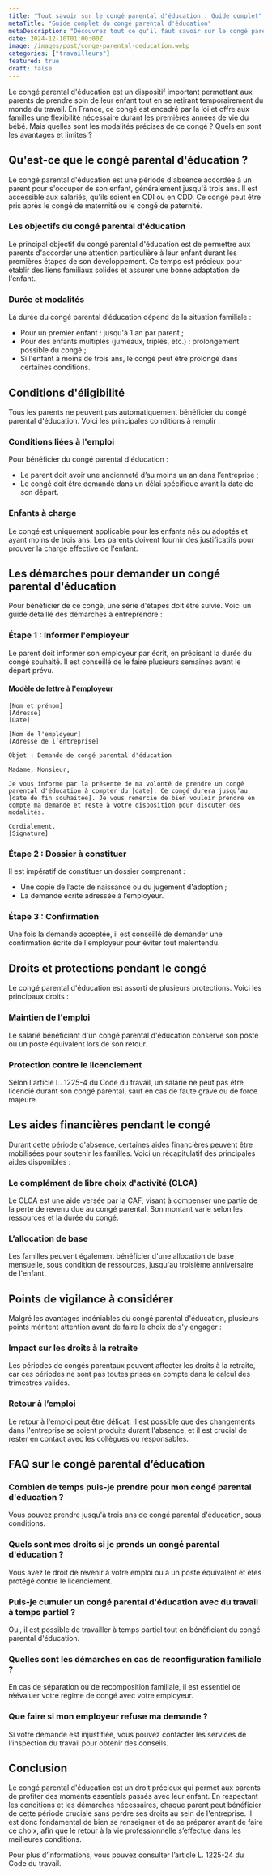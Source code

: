 ```yaml
---
title: "Tout savoir sur le congé parental d'éducation : Guide complet"
metaTitle: "Guide complet du congé parental d'éducation"
metaDescription: "Découvrez tout ce qu'il faut savoir sur le congé parental d'éducation : droits, procédures et durées."
date: 2024-12-10T01:00:00Z
image: /images/post/conge-parental-deducation.webp
categories: ["travailleurs"]
featured: true
draft: false
---
```


Le congé parental d'éducation est un dispositif important permettant aux parents de prendre soin de leur enfant tout en se retirant temporairement du monde du travail. En France, ce congé est encadré par la loi et offre aux familles une flexibilité nécessaire durant les premières années de vie du bébé. Mais quelles sont les modalités précises de ce congé ? Quels en sont les avantages et limites ?

## Qu'est-ce que le congé parental d'éducation ?

Le congé parental d'éducation est une période d'absence accordée à un parent pour s'occuper de son enfant, généralement jusqu'à trois ans. Il est accessible aux salariés, qu'ils soient en CDI ou en CDD. Ce congé peut être pris après le congé de maternité ou le congé de paternité.

### Les objectifs du congé parental d'éducation

Le principal objectif du congé parental d'éducation est de permettre aux parents d'accorder une attention particulière à leur enfant durant les premières étapes de son développement. Ce temps est précieux pour établir des liens familiaux solides et assurer une bonne adaptation de l'enfant.

### Durée et modalités

La durée du congé parental d’éducation dépend de la situation familiale :
- Pour un premier enfant : jusqu'à 1 an par parent ;
- Pour des enfants multiples (jumeaux, triplés, etc.) : prolongement possible du congé ;
- Si l'enfant a moins de trois ans, le congé peut être prolongé dans certaines conditions.

## Conditions d'éligibilité

Tous les parents ne peuvent pas automatiquement bénéficier du congé parental d'éducation. Voici les principales conditions à remplir :

### Conditions liées à l'emploi

Pour bénéficier du congé parental d'éducation :
- Le parent doit avoir une ancienneté d’au moins un an dans l’entreprise ;
- Le congé doit être demandé dans un délai spécifique avant la date de son départ.

### Enfants à charge

Le congé est uniquement applicable pour les enfants nés ou adoptés et ayant moins de trois ans. Les parents doivent fournir des justificatifs pour prouver la charge effective de l'enfant.

## Les démarches pour demander un congé parental d'éducation

Pour bénéficier de ce congé, une série d'étapes doit être suivie. Voici un guide détaillé des démarches à entreprendre :

### Étape 1 : Informer l'employeur

Le parent doit informer son employeur par écrit, en précisant la durée du congé souhaité. Il est conseillé de le faire plusieurs semaines avant le départ prévu.

#### Modèle de lettre à l'employeur

```text
[Nom et prénom]  
[Adresse]  
[Date]  

[Nom de l'employeur]  
[Adresse de l’entreprise]  

Objet : Demande de congé parental d'éducation

Madame, Monsieur,

Je vous informe par la présente de ma volonté de prendre un congé parental d'éducation à compter du [date]. Ce congé durera jusqu’au [date de fin souhaitée]. Je vous remercie de bien vouloir prendre en compte ma demande et reste à votre disposition pour discuter des modalités.

Cordialement,
[Signature]
```

### Étape 2 : Dossier à constituer

Il est impératif de constituer un dossier comprenant :
- Une copie de l’acte de naissance ou du jugement d'adoption ;
- La demande écrite adressée à l’employeur.

### Étape 3 : Confirmation

Une fois la demande acceptée, il est conseillé de demander une confirmation écrite de l'employeur pour éviter tout malentendu.

## Droits et protections pendant le congé

Le congé parental d'éducation est assorti de plusieurs protections. Voici les principaux droits :

### Maintien de l'emploi

Le salarié bénéficiant d'un congé parental d'éducation conserve son poste ou un poste équivalent lors de son retour.

### Protection contre le licenciement

Selon l'article L. 1225-4 du Code du travail, un salarié ne peut pas être licencié durant son congé parental, sauf en cas de faute grave ou de force majeure. 

## Les aides financières pendant le congé

Durant cette période d'absence, certaines aides financières peuvent être mobilisées pour soutenir les familles. Voici un récapitulatif des principales aides disponibles :

### Le complément de libre choix d'activité (CLCA)

Le CLCA est une aide versée par la CAF, visant à compenser une partie de la perte de revenu due au congé parental. Son montant varie selon les ressources et la durée du congé.

### L’allocation de base

Les familles peuvent également bénéficier d'une allocation de base mensuelle, sous condition de ressources, jusqu'au troisième anniversaire de l'enfant.

## Points de vigilance à considérer

Malgré les avantages indéniables du congé parental d'éducation, plusieurs points méritent attention avant de faire le choix de s'y engager :

### Impact sur les droits à la retraite

Les périodes de congés parentaux peuvent affecter les droits à la retraite, car ces périodes ne sont pas toutes prises en compte dans le calcul des trimestres validés.

### Retour à l’emploi

Le retour à l'emploi peut être délicat. Il est possible que des changements dans l'entreprise se soient produits durant l'absence, et il est crucial de rester en contact avec les collègues ou responsables.

## FAQ sur le congé parental d’éducation

### Combien de temps puis-je prendre pour mon congé parental d'éducation ?
Vous pouvez prendre jusqu'à trois ans de congé parental d'éducation, sous conditions.

### Quels sont mes droits si je prends un congé parental d'éducation ?
Vous avez le droit de revenir à votre emploi ou à un poste équivalent et êtes protégé contre le licenciement.

### Puis-je cumuler un congé parental d'éducation avec du travail à temps partiel ?
Oui, il est possible de travailler à temps partiel tout en bénéficiant du congé parental d'éducation.

### Quelles sont les démarches en cas de reconfiguration familiale ?
En cas de séparation ou de recomposition familiale, il est essentiel de réévaluer votre régime de congé avec votre employeur.

### Que faire si mon employeur refuse ma demande ?
Si votre demande est injustifiée, vous pouvez contacter les services de l'inspection du travail pour obtenir des conseils.

## Conclusion

Le congé parental d'éducation est un droit précieux qui permet aux parents de profiter des moments essentiels passés avec leur enfant. En respectant les conditions et les démarches nécessaires, chaque parent peut bénéficier de cette période cruciale sans perdre ses droits au sein de l'entreprise. Il est donc fondamental de bien se renseigner et de se préparer avant de faire ce choix, afin que le retour à la vie professionnelle s’effectue dans les meilleures conditions.

Pour plus d’informations, vous pouvez consulter l’article L. 1225-24 du Code du travail.
